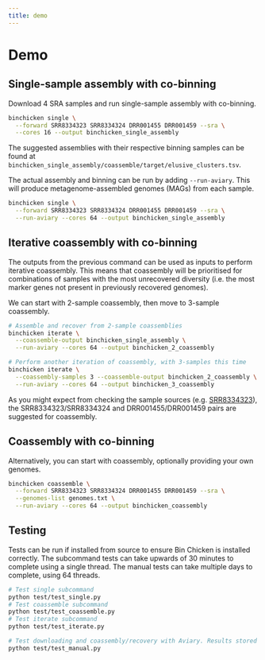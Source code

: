 ```yaml
---
title: demo
---
```


Demo
========

## Single-sample assembly with co-binning

Download 4 SRA samples and run single-sample assembly with co-binning.

```bash
binchicken single \
  --forward SRR8334323 SRR8334324 DRR001455 DRR001459 --sra \
  --cores 16 --output binchicken_single_assembly
```

The suggested assemblies with their respective binning samples can be found at
`binchicken_single_assembly/coassemble/target/elusive_clusters.tsv`.

The actual assembly and binning can be run by adding `--run-aviary`.
This will produce metagenome-assembled genomes (MAGs) from each sample.

```bash
binchicken single \
  --forward SRR8334323 SRR8334324 DRR001455 DRR001459 --sra \
  --run-aviary --cores 64 --output binchicken_single_assembly
```

## Iterative coassembly with co-binning

The outputs from the previous command can be used as inputs to perform iterative coassembly.
This means that coassembly will be prioritised for combinations of samples with the most unrecovered diversity
(i.e. the most marker genes not present in previously recovered genomes).

We can start with 2-sample coassembly, then move to 3-sample coassembly.

```bash
# Assemble and recover from 2-sample coassemblies
binchicken iterate \
  --coassemble-output binchicken_single_assembly \
  --run-aviary --cores 64 --output binchicken_2_coassembly

# Perform another iteration of coassembly, with 3-samples this time
binchicken iterate \
  --coassembly-samples 3 --coassemble-output binchicken_2_coassembly \
  --run-aviary --cores 64 --output binchicken_3_coassembly
```

As you might expect from checking the sample sources (e.g. [SRR8334323](https://sandpiper.qut.edu.au/run/SRR8334323)),
the SRR8334323/SRR8334324 and DRR001455/DRR001459 pairs are suggested for coassembly.

## Coassembly with co-binning

Alternatively, you can start with coassembly, optionally providing your own genomes.

```bash
binchicken coassemble \
  --forward SRR8334323 SRR8334324 DRR001455 DRR001459 --sra \
  --genomes-list genomes.txt \
  --run-aviary --cores 64 --output binchicken_coassembly
```

## Testing

Tests can be run if installed from source to ensure Bin Chicken is installed correctly.
The subcommand tests can take upwards of 30 minutes to complete using a single thread.
The manual tests can take multiple days to complete, using 64 threads.

```bash
# Test single subcommand
python test/test_single.py
# Test coassemble subcommand
python test/test_coassemble.py
# Test iterate subcommand
python test/test_iterate.py

# Test downloading and coassembly/recovery with Aviary. Results stored in example/test_* directories.
python test/test_manual.py
```
